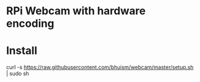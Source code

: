 # RPi Webcam with hardware encoding

# Install

curl -s https://raw.githubusercontent.com/bhuism/webcam/master/setup.sh | sudo sh

